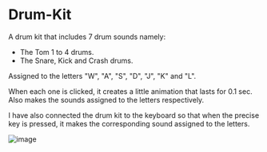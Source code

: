 # Drum-Kit

A drum kit that includes 7 drum sounds namely:
* The Tom 1 to 4 drums.
* The Snare, Kick and Crash drums.

Assigned to the letters "W", "A", "S", "D", "J", "K" and "L".

When each one is clicked, it creates a little animation that lasts for 0.1 sec. Also makes the sounds assigned to the letters respectively.

I have also connected the drum kit to the keyboard so that when the precise key is pressed, it makes the corresponding sound assigned to the letters.

![image](https://user-images.githubusercontent.com/80258488/192781164-9fd82804-a103-4752-9917-9b51acd91ee8.png)
